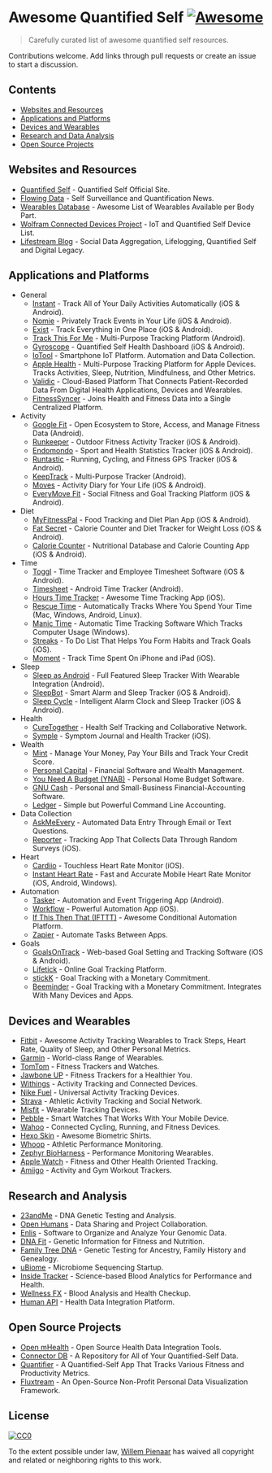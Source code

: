 # Awesome Quantified Self [![Awesome](https://cdn.rawgit.com/sindresorhus/awesome/d7305f38d29fed78fa85652e3a63e154dd8e8829/media/badge.svg)](https://github.com/sindresorhus/awesome)

> Carefully curated list of awesome quantified self resources.

Contributions welcome. Add links through pull requests or create an issue to start a discussion.

## Contents

- [Websites and Resources](#websites-and-resources)
- [Applications and Platforms](#applications-and-platforms)
- [Devices and Wearables](#devices-and-wearables)
- [Research and Data Analysis](#research-and-analysis)
- [Open Source Projects](#open-source-projects)

## Websites and Resources

- [Quantified Self](http://quantifiedself.com/) - Quantified Self Official Site.
- [Flowing Data](http://flowingdata.com/category/self-surveillance/) - Self Surveillance and Quantification News.
- [Wearables Database](http://vandrico.com/wearables/) - Awesome List of Wearables Available per Body Part.
- [Wolfram Connected Devices Project](http://devices.wolfram.com/) - IoT and Quantified Self Device List.
- [Lifestream Blog](http://lifestreamblog.com/) - Social Data Aggregation, Lifelogging, Quantified Self and Digital Legacy.

## Applications and Platforms
- General
	- [Instant](http://instantapp.today/) - Track All of Your Daily Activities Automatically (iOS & Android).
	- [Nomie](http://nomie.io/) - Privately Track Events in Your Life (iOS & Android).
	- [Exist](https://exist.io/) - Track Everything in One Place (iOS & Android).
	- [Track This For Me](https://www.trackthisfor.me/) - Multi-Purpose Tracking Platform (Android).
	- [Gyroscope](https://gyrosco.pe/) - Quantified Self Health Dashboard (iOS & Android).
	- [IoTool](https://iotool.io/) - Smartphone IoT Platform. Automation and Data Collection.
	- [Apple Health](http://www.apple.com/ios/health/) - Multi-Purpose Tracking Platform for Apple Devices. Tracks Activities, Sleep, Nutrition, Mindfulness, and Other Metrics.
	- [Validic](https://validic.com/) - Cloud-Based Platform That Connects Patient-Recorded Data From Digital Health Applications, Devices and Wearables.
	- [FitnessSyncer](https://www.fitnesssyncer.com/) - Joins Health and Fitness Data into a Single Centralized Platform.
- Activity
	- [Google Fit](https://www.google.com/fit) - Open Ecosystem to Store, Access, and Manage Fitness Data (Android).
	- [Runkeeper](http://runkeeper.com/) - Outdoor Fitness Activity Tracker (iOS & Android).
	- [Endomondo](https://www.endomondo.com/) - Sport and Health Statistics Tracker (iOS & Android).
	- [Runtastic](https://www.runtastic.com/) - Running, Cycling, and Fitness GPS Tracker (iOS & Android).
	- [KeepTrack](https://play.google.com/store/apps/details?id=com.zagalaga.keeptrack&hl=en) - Multi-Purpose Tracker (Android).
	- [Moves](https://moves-app.com/) - Activity Diary for Your Life (iOS & Android).
	- [EveryMove Fit](http://everymovefit.com/) - Social Fitness and Goal Tracking Platform (iOS & Android).
- Diet
	- [MyFitnessPal](http://www.myfitnesspal.com/) - Food Tracking and Diet Plan App (iOS & Android).
	- [Fat Secret](https://www.fatsecret.com/) - Calorie Counter and Diet Tracker for Weight Loss (iOS & Android).
	- [Calorie Counter](https://www.caloriecount.com/) - Nutritional Database and Calorie Counting App (iOS & Android).
- Time
	- [Toggl](https://toggl.com/) - Time Tracker and Employee Timesheet Software (iOS & Android).
	- [Timesheet](http://timesheet.rauscha.com/) - Android Time Tracker (Android).
	- [Hours Time Tracker](https://www.hourstimetracking.com/) - Awesome Time Tracking App (iOS).
	- [Rescue Time](https://www.rescuetime.com/) - Automatically Tracks Where You Spend Your Time (Mac, Windows, Android, Linux).
	- [Manic Time](http://www.manictime.com/) - Automatic Time Tracking Software Which Tracks Computer Usage (Windows).
	- [Streaks](https://streaksapp.com/) - To Do List That Helps You Form Habits and Track Goals (iOS).
	- [Moment](https://inthemoment.io/) - Track Time Spent On iPhone and iPad (iOS).
- Sleep
	- [Sleep as Android](http://sleep.urbandroid.org/) - Full Featured Sleep Tracker With Wearable Integration (Android).
	- [SleepBot](https://mysleepbot.com/) - Smart Alarm and Sleep Tracker (iOS & Android).
	- [Sleep Cycle](https://www.sleepcycle.com/) - Intelligent Alarm Clock and Sleep Tracker (iOS & Android).
- Health
	- [CureTogether](http://curetogether.com/) - Health Self Tracking and Collaborative Network.
	- [Symple](http://www.sympleapp.com/) - Symptom Journal and Health Tracker (iOS).
- Wealth
	- [Mint](http://www.mint.com/) - Manage Your Money, Pay Your Bills and Track Your Credit Score.
	- [Personal Capital](https://www.personalcapital.com/) - Financial Software and Wealth Management.
	- [You Need A Budget (YNAB)](http://www.youneedabudget.com/) - Personal Home Budget Software.
	- [GNU Cash](https://www.gnucash.org/) - Personal and Small-Business Financial-Accounting Software.
	- [Ledger](https://github.com/ledger/ledger) - Simple but Powerful Command Line Accounting.
- Data Collection
	- [AskMeEvery](https://www.askmeevery.com/) - Automated Data Entry Through Email or Text Questions.
	- [Reporter](http://www.reporter-app.com/) - Tracking App That Collects Data Through Random Surveys (iOS).
- Heart
	- [Cardiio](http://www.cardiio.com/) - Touchless Heart Rate Monitor (iOS).
	- [Instant Heart Rate](http://www.azumio.com/s/instantheartrate/index.html) - Fast and Accurate Mobile Heart Rate Monitor (iOS, Android, Windows).
- Automation
	- [Tasker](https://play.google.com/store/apps/details?id=net.dinglisch.android.taskerm&hl=en) - Automation and Event Triggering App (Android).
	- [Workflow](https://my.workflow.is/) - Powerful Automation App (iOS).
	- [If This Then That (IFTTT)](https://ifttt.com/) - Awesome Conditional Automation Platform.
	- [Zapier](https://zapier.com/) - Automate Tasks Between Apps.
- Goals
	- [GoalsOnTrack](http://www.goalsontrack.com/) - Web-based Goal Setting and Tracking Software (iOS & Android).
	- [Lifetick](https://lifetick.com/) - Online Goal Tracking Platform.
	- [stickK](http://www.stickk.com/) - Goal Tracking with a Monetary Commitment.
	- [Beeminder](https://www.beeminder.com/) - Goal Tracking with a Monetary Commitment. Integrates With Many Devices and Apps.

## Devices and Wearables

- [Fitbit](http://www.fitbit.com/) - Awesome Activity Tracking Wearables to Track Steps, Heart Rate, Quality of Sleep, and Other Personal Metrics.
- [Garmin](https://buy.garmin.com/en-US/US/wearables/c10002-p1.html) - World-class Range of Wearables.
- [TomTom](https://www.tomtom.com/en_us/sports/fitness-trackers/) - Fitness Trackers and Watches.
- [Jawbone UP](https://jawbone.com/up) - Fitness Trackers for a Healthier You.
- [Withings](http://www.withings.com/) - Activity Tracking and Connected Devices.
- [Nike Fuel](https://secure-nikeplus.nike.com/plus/what_is_fuel/) - Universal Activity Tracking Devices.
- [Strava](https://www.strava.com/) - Athletic Activity Tracking and Social Network.
- [Misfit](https://misfit.com/) - Wearable Tracking Devices.
- [Pebble](https://www.pebble.com/) - Smart Watches That Works With Your Mobile Device.
- [Wahoo](http://wahoofitness.com/) - Connected Cycling, Running, and Fitness Devices.
- [Hexo Skin](http://www.hexoskin.com/) - Awesome Biometric Shirts.
- [Whoop](http://whoop.com/) - Athletic Performance Monitoring.
- [Zephyr BioHarness](https://www.zephyranywhere.com/products/bioharness-3) - Performance Monitoring Wearables.
- [Apple Watch](http://www.apple.com/watch/) - Fitness and Other Health Oriented Tracking.
- [Amiigo](https://amiigo.com/) - Activity and Gym Workout Trackers.

## Research and Analysis

- [23andMe](https://www.23andme.com/) - DNA Genetic Testing and Analysis.
- [Open Humans](https://www.openhumans.org/) - Data Sharing and Project Collaboration.
- [Enlis](https://www.enlis.com/personal_edition.html) - Software to Organize and Analyze Your Genomic Data.
- [DNA Fit](https://www.dnafit.com/) - Genetic Information for Fitness and Nutrition.
- [Family Tree DNA](https://www.familytreedna.com/) - Genetic Testing for Ancestry, Family History and Genealogy.
- [uBiome](http://ubiome.com/) - Microbiome Sequencing Startup.
- [Inside Tracker](https://www.insidetracker.com/) - Science-based Blood Analytics for Performance and Health.
- [Wellness FX](https://www.wellnessfx.com/) - Blood Analysis and Health Checkup.
- [Human API](http://humanapi.co/) - Health Data Integration Platform.

## Open Source Projects

- [Open mHealth](http://www.openmhealth.org/) - Open Source Health Data Integration Tools.
- [Connector DB](https://github.com/connectordb/connectordb) - A Repository for All of Your Quantified-Self Data.
- [Quantifier](https://github.com/tsubery/quantifier) - A Quantified-Self App That Tracks Various Fitness and Productivity Metrics.
- [Fluxtream](https://github.com/fluxtream/fluxtream-app) - An Open-Source Non-Profit Personal Data Visualization Framework.

## License

[![CC0](http://mirrors.creativecommons.org/presskit/buttons/88x31/svg/cc-zero.svg)](https://creativecommons.org/publicdomain/zero/1.0/)

To the extent possible under law, [Willem Pienaar](https://github.com/willempienaar) has waived all copyright and related or neighboring rights to this work.
